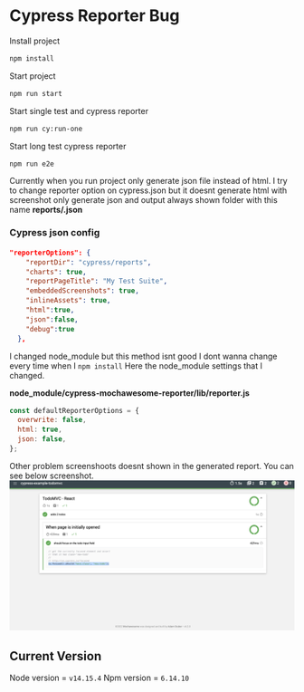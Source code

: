 # Cypress Reporter Bug

Install project 

```bash
npm install
```

Start project
```bash
npm run start
```

Start single test and cypress reporter
```bash
npm run cy:run-one
```

Start long test cypress reporter
```
npm run e2e
```

Currently when you run project only generate json file instead of html. I try to change reporter option on cypress.json but it doesnt generate html with screenshot only generate json and output always shown folder with this name **reports/.json**

### Cypress json config 
```json
"reporterOptions": {
    "reportDir": "cypress/reports",
    "charts": true,
    "reportPageTitle": "My Test Suite",
    "embeddedScreenshots": true,
    "inlineAssets": true,
    "html":true,
    "json":false,
    "debug":true
  },
```

I changed node_module but this method isnt good I dont wanna change every time when I ```npm install``` Here the node_module settings that I changed.

**node_module/cypress-mochawesome-reporter/lib/reporter.js**

```js
const defaultReporterOptions = {
  overwrite: false,
  html: true,
  json: false,
};

```

Other problem screenshoots doesnt shown in the generated report. You can see below screenshot.
![Screenshot bug cypress reporter](img/reporter_ss_bug.png)

## Current Version
Node version = ``` v14.15.4 ```
Npm version = ```6.14.10 ```
